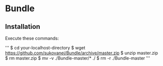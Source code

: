 Bundle
======

Installation
------------

Execute these commands:

'''
$ cd your-localhost-directory
$ wget https://github.com/sukovanej/Bundle/archive/master.zip
$ unzip master.zip
$ rm master.zip
$ mv -v ./Bundle-master/* ./
$ rm -r ./Bundle-master
'''
